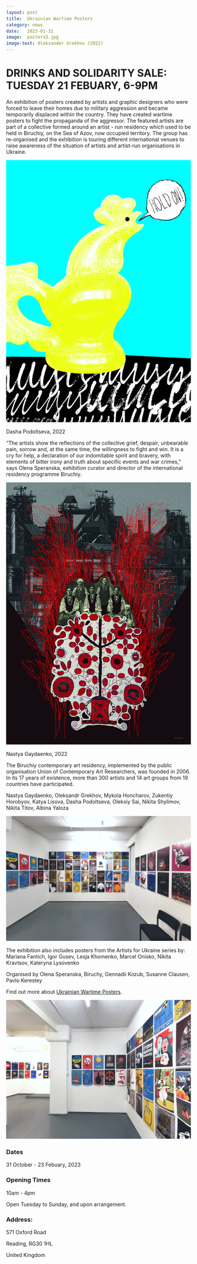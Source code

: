 ```yaml
---
layout: post
title:  Ukrainian Wartime Posters
category: news
date:   2023-01-31
image:  posters5.jpg
image-text: Oleksander Grekhov (2022)
---
```

# DRINKS AND SOLIDARITY SALE: TUESDAY 21 FEBUARY, 6-9PM

An exhibition of posters created by artists and graphic designers who were forced to leave their homes due to military aggression and became temporarily displaced within the country. They have created wartime posters to fight the propaganda of the aggressor. The featured artists are part of a collective formed around an artist - run residency which used to be held in Biruchiy, on the Sea of Azov, now occupied territory. The group has re-organised and the exhibition is touring different international venues to raise awareness of the situation of artists and artist-run organisations in Ukraine.

![](/assets/images/posters6.jpg)

Dasha Podoltseva, 2022

“The artists show the reflections of the collective grief, despair, unbearable pain, sorrow and, at the same time, the willingness to fight and win. It is a cry for help, a declaration of our indomitable spirit and bravery, with elements of bitter irony and truth about specific events and war crimes,” says Olena Speranska, exhibition curator and director of the international residency programme Biruchiy.

![](/assets/images/posters7.jpg)

Nastya Gaydaenko, 2022

The Biruchiy contemporary art residency, implemented by the public organisation Union of Contemporary Art Researchers, was founded in 2006. In its 17 years of existence, more than 300 artists and 14 art groups from 19 countries have participated.

Nastya Gaydaenko, Oleksandr Grekhov, Mykola Honcharov, Zukentiy Horobyov, Katya Lisova, Dasha Podoltseva, Oleksiy Sai, Nikita Shylimov, Nikita Titov, Albina Yaloza

![](/assets/images/posters3.jpg)

The exhibition also includes posters from the Artists for Ukraine series by: Mariana Fantich, Igor Gusev, Lesja Khomenko, Marcel Onisko, Nikita Kravtsov, Kateryna Lysovenko

Organised by Olena Speranska, Biruchy, Gennadii Kozub, Susanne Clausen, Pavlo Kerestey

Find out more about <a href="https://www.ukrainianposter.com">Ukrainian Wartime Posters</a>.

![](/assets/images/posters2.jpg)

### Dates

31 October - 23 Febuary, 2023

### Opening Times

10am - 4pm

Open Tuesday to Sunday, and upon arrangement. 

### Address:

571 Oxford Road

Reading, RG30 1HL

United Kingdom


